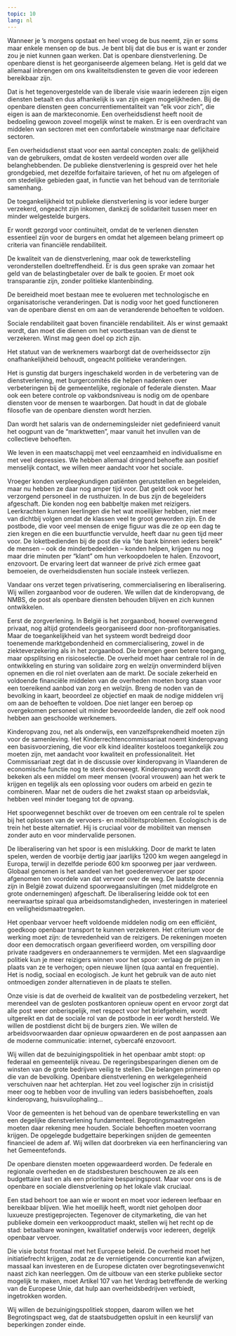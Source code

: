 ```yaml
---
topic: 10
lang: nl
---
```

Wanneer je ’s morgens opstaat en heel vroeg de bus neemt, zijn er soms maar
enkele mensen op de bus. Je bent blij dat die bus er is want er zonder zou je
niet kunnen gaan werken. Dat is openbare dienstverlening. De openbare dienst
is het georganiseerde algemeen belang. Het is geld dat we allemaal inbrengen
om ons kwaliteitsdiensten te geven die voor iedereen bereikbaar zijn.

Dat is het tegenovergestelde van de liberale visie waarin iedereen zijn eigen
diensten betaalt en dus afhankelijk is van zijn eigen mogelijkheden. Bij de
openbare diensten geen concurrentiementaliteit van “elk voor zich”, die eigen
is aan de markteconomie. Een overheidsdienst heeft nooit de bedoeling gewoon
zoveel mogelijk winst te maken. Er is een overdracht van middelen van sectoren
met een comfortabele winstmarge naar deficitaire sectoren.

Een overheidsdienst staat voor een aantal concepten zoals: de gelijkheid van
de gebruikers, omdat de kosten verdeeld worden over alle belanghebbenden. De
publieke dienstverlening is gespreid over het hele grondgebied, met dezelfde
forfaitaire tarieven, of het nu om afgelegen of om stedelijke gebieden gaat,
in functie van het behoud van de territoriale samenhang.

De toegankelijkheid tot publieke dienstverlening is voor iedere burger
verzekerd, ongeacht zijn inkomen, dankzij de solidariteit tussen meer en
minder welgestelde burgers.

Er wordt gezorgd voor continuïteit, omdat de te verlenen diensten essentieel
zijn voor de burgers en omdat het algemeen belang primeert op criteria van
financiële rendabiliteit.

De kwaliteit van de dienstverlening, maar ook de tewerkstelling
veronderstellen doeltreffendheid. Er is dus geen sprake van zomaar het geld
van de belastingbetaler over de balk te gooien. Er moet ook transparantie
zijn, zonder politieke klantenbinding.

De bereidheid moet bestaan mee te evolueren met technologische en
organisatorische veranderingen. Dat is nodig voor het goed functioneren van de
openbare dienst en om aan de veranderende behoeften te voldoen.

Sociale rendabiliteit gaat boven financiële rendabiliteit. Als er winst
gemaakt wordt, dan moet die dienen om het voortbestaan van de dienst te
verzekeren. Winst mag geen doel op zich zijn.

Het statuut van de werknemers waarborgt dat de overheidssector zijn
onafhankelijkheid behoudt, ongeacht politieke veranderingen.

Het is gunstig dat burgers ingeschakeld worden in de verbetering van de
dienstverlening, met burgercomités die helpen nadenken over verbeteringen bij
de gemeentelijke, regionale of federale diensten. Maar ook een betere controle
op vakbondsniveau is nodig om de openbare diensten voor de mensen te
waarborgen. Dat houdt in dat de globale filosofie van de openbare diensten
wordt herzien.

Dan wordt het salaris van de ondernemingsleider niet gedefinieerd vanuit het
oogpunt van de “marktwetten”, maar vanuit het invullen van de collectieve
behoeften.

We leven in een maatschappij met veel eenzaamheid en individualisme en met
veel depressies. We hebben allemaal dringend behoefte aan positief menselijk
contact, we willen meer aandacht voor het sociale.

Vroeger konden verpleegkundigen patiënten geruststellen en begeleiden, maar nu
hebben ze daar nog amper tijd voor. Dat geldt ook voor het verzorgend
personeel in de rusthuizen. In de bus zijn de begeleiders afgeschaft. Die
konden nog een babbeltje maken met reizigers. Leerkrachten kunnen leerlingen
die het wat moeilijker hebben, niet meer van dichtbij volgen omdat de klassen
veel te groot geworden zijn. En de postbode, die voor veel mensen de enige
figuur was die ze op een dag te zien kregen en die een buurtfunctie vervulde,
heeft daar nu geen tijd meer voor. De loketbedienden bij de post die via “de
bank binnen ieders bereik” de mensen – ook de minderbedeelden – konden helpen,
krijgen nu nog maar drie minuten per “klant” om hun verkoopdoelen te halen.
Enzovoort, enzovoort. De ervaring leert dat wanneer de privé zich ermee gaat
bemoeien, de overheidsdiensten hun sociale insteek verliezen.

Vandaar ons verzet tegen privatisering, commercialisering en liberalisering.
Wij willen zorgaanbod voor de ouderen. We willen dat de kinderopvang, de NMBS,
de post als openbare diensten behouden blijven en zich kunnen ontwikkelen.

Eerst de zorgverlening. In België is het zorgaanbod, hoewel overwegend
privaat, nog altijd grotendeels georganiseerd door non-profitorganisaties.
Maar de toegankelijkheid van het systeem wordt bedreigd door toenemende
marktgebondenheid en commercialisering, zowel in de ziekteverzekering als in
het zorgaanbod. Die brengen geen betere toegang, maar opsplitsing en
risicoselectie. De overheid moet haar centrale rol in de ontwikkeling en
sturing van solidaire zorg en welzijn onverminderd blijven opnemen en die rol
niet overlaten aan de markt. De sociale zekerheid en voldoende financiële
middelen van de overheden moeten borg staan voor een toereikend aanbod van
zorg en welzijn. Breng de noden van de bevolking in kaart, beoordeel ze
objectief en maak de nodige middelen vrij om aan de behoeften te voldoen. Doe
niet langer een beroep op overgekomen personeel uit minder bevoordeelde
landen, die zelf ook nood hebben aan geschoolde werknemers.

Kinderopvang zou, net als onderwijs, een vanzelfsprekendheid moeten zijn voor
de samenleving. Het Kinderrechtencommissariaat noemt kinderopvang een
basisvoorziening, die voor elk kind idealiter kosteloos toegankelijk zou
moeten zijn, met aandacht voor kwaliteit en professionaliteit. Het
Commissariaat zegt dat in de discussie over kinderopvang in Vlaanderen de
economische functie nog te sterk doorweegt. Kinderopvang wordt dan bekeken als
een middel om meer mensen (vooral vrouwen) aan het werk te krijgen en tegelijk
als een oplossing voor ouders om arbeid en gezin te combineren. Maar net de
ouders die het zwakst staan op arbeidsvlak, hebben veel minder toegang tot de
opvang.

Het spoorwegennet beschikt over de troeven om een centrale rol te spelen bij
het oplossen van de vervoers- en mobiliteitsproblemen. Ecologisch is de trein
het beste alternatief. Hij is cruciaal voor de mobiliteit van mensen zonder
auto en voor mindervalide personen.

De liberalisering van het spoor is een mislukking. Door de markt te laten
spelen, werden de voorbije dertig jaar jaarlijks 1200 km wegen aangelegd in
Europa, terwijl in dezelfde periode 600 km spoorweg per jaar verdween. Globaal
genomen is het aandeel van het goederenvervoer per spoor afgenomen ten
voordele van dat vervoer over de weg. De laatste decennia zijn in België zowat
duizend spoorwegaansluitingen (met middelgrote en grote ondernemingen)
afgeschaft. De liberalisering leidde ook tot een neerwaartse spiraal qua
arbeidsomstandigheden, investeringen in materieel en veiligheidsmaatregelen.

Het openbaar vervoer heeft voldoende middelen nodig om een efficiënt, goedkoop
openbaar transport te kunnen verzekeren. Het criterium voor de werking moet
zijn: de tevredenheid van de reizigers. De rekeningen moeten door een
democratisch orgaan geverifieerd worden, om verspilling door private
raadgevers en onderaannemers te vermijden. Met een slagvaardige politiek kun
je meer reizigers winnen voor het spoor: verlaag de prijzen in plaats van ze
te verhogen; open nieuwe lijnen (qua aantal en frequentie). Het is nodig,
sociaal en ecologisch. Je kunt het gebruik van de auto niet ontmoedigen zonder
alternatieven in de plaats te stellen.

Onze visie is dat de overheid de kwaliteit van de postbedeling verzekert, het
merendeel van de gesloten postkantoren opnieuw opent en ervoor zorgt dat alle
post weer onberispelijk, met respect voor het briefgeheim, wordt uitgereikt en
dat de sociale rol van de postbode in eer wordt hersteld. We willen de
postdienst dicht bij de burgers zien. We willen de arbeidsvoorwaarden daar
opnieuw opwaarderen en de post aanpassen aan de moderne communicatie:
internet, cybercafé enzovoort.

Wij willen dat de bezuinigingspolitiek in het openbaar ambt stopt: op federaal
en gemeentelijk niveau. De regeringsbesparingen dienen om de winsten van de
grote bedrijven veilig te stellen. Die belangen primeren op die van de
bevolking. Openbare dienstverlening en werkgelegenheid verschuiven naar het
achterplan. Het zou veel logischer zijn in crisistijd meer oog te hebben voor
de invulling van ieders basisbehoeften, zoals kinderopvang, huisvuilophaling…

Voor de gemeenten is het behoud van de openbare tewerkstelling en van een
degelijke dienstverlening fundamenteel. Begrotingsmaatregelen moeten daar
rekening mee houden. Sociale behoeften moeten voorrang krijgen. De opgelegde
budgettaire beperkingen snijden de gemeenten financieel de adem af. Wij willen
dat doorbreken via een herfinanciering van het Gemeentefonds.

De openbare diensten moeten opgewaardeerd worden. De federale en regionale
overheden en de stadsbesturen beschouwen ze als een budgettaire last en als
een prioritaire besparingspost. Maar voor ons is de openbare en sociale
dienstverlening op het lokale vlak cruciaal.

Een stad behoort toe aan wie er woont en moet voor iedereen leefbaar en
bereikbaar blijven. Wie het moeilijk heeft, wordt niet geholpen door luxueuze
prestigeprojecten. Tegenover de citymarketing, die van het publieke domein een
verkoopproduct maakt, stellen wij het recht op de stad: betaalbare woningen,
kwalitatief onderwijs voor iedereen, degelijk openbaar vervoer.

Die visie botst frontaal met het Europese beleid. De overheid moet het
initiatiefrecht krijgen, zodat ze de vernietigende concurrentie kan afwijzen,
massaal kan investeren en de Europese dictaten over begrotings­evenwicht naast
zich kan neerleggen. Om de uitbouw van een sterke publieke sector mogelijk te
maken, moet Artikel 107 van het Verdrag betreffende de werking van de Europese
Unie, dat hulp aan overheidsbedrijven verbiedt, ingetrokken worden.

Wij willen de bezuinigingspolitiek stoppen, daarom willen we het
Begrotingspact weg, dat de staatsbudgetten opsluit in een keurslijf van
beperkingen zonder einde.


